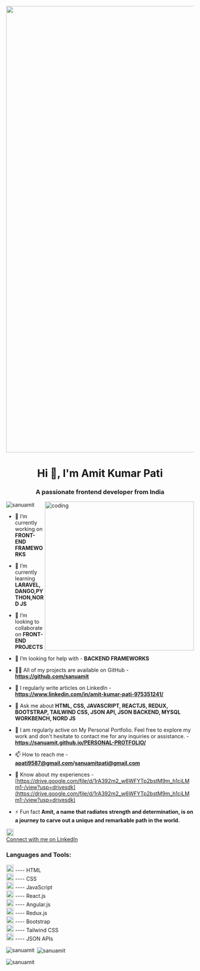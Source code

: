 <p align="center">
  <img alt="coding" width="1200" src="https://user-images.githubusercontent.com/43504407/140059056-5609753a-bc75-48c7-97f7-decd3e07eca3.png">
</p>

<h1 align="center">Hi 👋, I'm Amit Kumar Pati</h1>
<h3 align="center">A passionate frontend developer from India</h3>

<img align="right" alt="coding" width="400" src="https://camo.githubusercontent.com/c1dcb74cc1c1835b1d716f5051499a2814c683c806b15f04b0eba492863703e9/68747470733a2f2f63646e2e6472696262626c652e636f6d2f75736572732f3733303730332f73637265656e73686f74732f363538313234332f6176656e746f2e676966">

<p align="left"> <img src="https://komarev.com/ghpvc/?username=sanuamit&label=Profile%20views&color=0e75b6&style=flat" alt="sanuamit" /> </p>

- 🔭 I’m currently working on **FRONT-END FRAMEWORKS**

- 🌱 I’m currently learning **LARAVEL, DANGO,PYTHON,NORD JS**

- 👯 I’m looking to collaborate on **FRONT-END PROJECTS**

- 🤝 I’m looking for help with - **BACKEND FRAMEWORKS**

- 👨‍💻 All of my projects are available on GitHub - **https://github.com/sanuamit**

- 📝 I regularly write articles on LinkedIn - **https://www.linkedin.com/in/amit-kumar-pati-975351241/**
  
- 💬 Ask me about **HTML, CSS, JAVASCRIPT, REACTJS, REDUX, BOOTSTRAP, TAILWIND CSS, JSON API, JSON BACKEND, MYSQL WORKBENCH, NORD JS**
  
- 🐙 I am regularly active on My Personal Portfolio. Feel free to explore my work and don't hesitate to contact me for any inquiries or assistance. - **https://sanuamit.github.io/PERSONAL-PROTFOLIO/**
  
- 📫 How to reach me - **apati9587@gmail.com/sanuamitpati@gmail.com**

- 📄 Know about my experiences - [https://drive.google.com/file/d/1rA392m2_w6WFYTp2bstM9m_h1ciLMm1-/view?usp=drivesdk](https://drive.google.com/file/d/1rA392m2_w6WFYTp2bstM9m_h1ciLMm1-/view?usp=drivesdk)

- ⚡ Fun fact **Amit, a name that radiates strength and determination, is on a journey to carve out a unique and remarkable path in the world.**

<a href="https://www.linkedin.com/in/amit-kumar-pati-975351241/">
  <img src="https://w7.pngwing.com/pngs/93/587/png-transparent-linkedin-logo-linkedin-logo-computer-icons-business-symbol-linkedin-icon-miscellaneous-blue-angle-thumbnail.png" alt="LinkedIn Logo" width="20" height="20">
    <br> Connect with me on LinkedIn
</a>

<h3 align="left">Languages and Tools:</h3>
<p align="left">
  <img src="https://www.freepnglogos.com/uploads/html5-logo-png/html5-logo-html-logo-0.png" alt="HTML Logo" width="20" height="20"/> ---- HTML <br>
  <img src="https://www.freepnglogos.com/uploads/html5-logo-png/html5-logo-css-logo-png-transparent-svg-vector-bie-supply-9.png" alt="CSS Logo" width="20" height="20"/> ---- CSS <br>
  <img src="https://www.freepnglogos.com/uploads/javascript/javascript-wysiwyg-editor-and-reusable-assets-coherent-editor-5.png" alt="JavaScript Logo" width="20" height="20"/> ---- JavaScript <br>
  <img src="https://encrypted-tbn0.gstatic.com/images?q=tbn:ANd9GcRl3A6r0qso0TOI7-P6N6MYUBVkqXkCiIvs4JXJFnQ&s" alt="React.js Logo" width="20" height="20"/> ---- React.js <br>
  <img src="https://encrypted-tbn0.gstatic.com/images?q=tbn:ANd9GcQG_AuxfLI-vVNgs9vzWWfuJwKpf6h7_6gw1lkswscMhA&s" alt="React.js Logo" width="20" height="20"/> ---- Angular.js <br>
  <img src="https://encrypted-tbn0.gstatic.com/images?q=tbn:ANd9GcTe-lGRFnH7HDTmzzgjhhZLj0rESDwbMU8Yjm-qC8Ptxg&s" alt="Redux.js Logo" width="20" height="20"/> ---- Redux.js <br>
  <img src="https://w7.pngwing.com/pngs/168/618/png-transparent-responsive-web-design-web-development-bootstrap-cascading-style-sheets-web-browser-world-wide-web-purple-web-design-violet-thumbnail.png" 
  alt="Bootstrap Logo" width="20" height="20"/> ---- Bootstrap <br>
  <img src="https://i.ytimg.com/vi/wXGlWLQdgf4/maxresdefault.jpg" alt="JSON Logo" width="20" height="20"/> ---- Tailwind CSS <br>
  <img src="https://w7.pngwing.com/pngs/456/654/png-transparent-json-filetype-icon-thumbnail.png" alt="JSON Logo" width="20" height="20"/> ---- JSON APIs <br>
</p>

<p><img align="left" src="https://github-readme-stats.vercel.app/api/top-langs?username=sanuamit&show_icons=true&locale=en&layout=compact" alt="sanuamit" /></p> 

<p>&nbsp;<img align="center" src="https://github-readme-stats.vercel.app/api?username=sanuamit&show_icons=true&locale=en" alt="sanuamit" /></p>

<p><img align="center" src="https://github-readme-streak-stats.herokuapp.com/?user=sanuamit&" alt="sanuamit" /></p>
